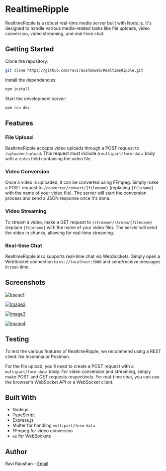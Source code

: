 # RealtimeRipple
RealtimeRipple is a robust real-time media server built with Node.js. It's designed to handle various media-related tasks like file uploads, video conversion, video streaming, and real-time chat.

## Getting Started

Clone the repository:

```bash
git clone https://github.com/raviraushanweb/RealtimeRipple.git
```

Install the dependencies:

```bash
npm install
```

Start the development server:

```bash
npm run dev
```

## Features

### File Upload

RealtimeRipple accepts video uploads through a POST request to `/uploader/upload`. This request must include a `multipart/form-data` body with a `video` field containing the video file.

### Video Conversion

Once a video is uploaded, it can be converted using FFmpeg. Simply make a POST request to `/converter/convert/{filename}` (replacing `{filename}` with the name of your video file). The server will start the conversion process and send a JSON response once it's done.

### Video Streaming

To stream a video, make a GET request to `/streamer/stream/{filename}` (replace `{filename}` with the name of your video file). The server will send the video in chunks, allowing for real-time streaming.

### Real-time Chat

RealtimeRipple also supports real-time chat via WebSockets. Simply open a WebSocket connection to `ws://localhost:3000` and send/receive messages in real-time.

## Screenshots
[![Image1](https://i.ibb.co/G5sRDY9/Screenshot-2023-06-04-at-7-13-02-PM.png)](https://i.ibb.co/G5sRDY9/Screenshot-2023-06-04-at-7-13-02-PM.png)

[![Image2](https://i.ibb.co/w427cs5/Screenshot-2023-06-04-at-7-13-40-PM.png)](https://i.ibb.co/w427cs5/Screenshot-2023-06-04-at-7-13-40-PM.png)

[![Image3](https://i.ibb.co/3WTpkZQ/Screenshot-2023-06-04-at-7-13-54-PM.png)](https://i.ibb.co/3WTpkZQ/Screenshot-2023-06-04-at-7-13-54-PM.png)

[![Image4](https://i.ibb.co/B4ySCdX/Screenshot-2023-06-04-at-7-14-57-PM.png)](https://i.ibb.co/B4ySCdX/Screenshot-2023-06-04-at-7-14-57-PM.png)

## Testing

To test the various features of RealtimeRipple, we recommend using a REST client like Insomnia or Postman.

For the file upload, you'll need to create a POST request with a `multipart/form-data` body. For video conversion and streaming, simply make POST and GET requests respectively. For real-time chat, you can use the browser's WebSocket API or a WebSocket client.

## Built With

- Node.js
- TypeScript
- Express.js
- Multer for handling `multipart/form-data`
- FFmpeg for video conversion
- `ws` for WebSockets

## Author

Ravi Raushan - [Email](mailto:raviraushanweb@gmail.com)
